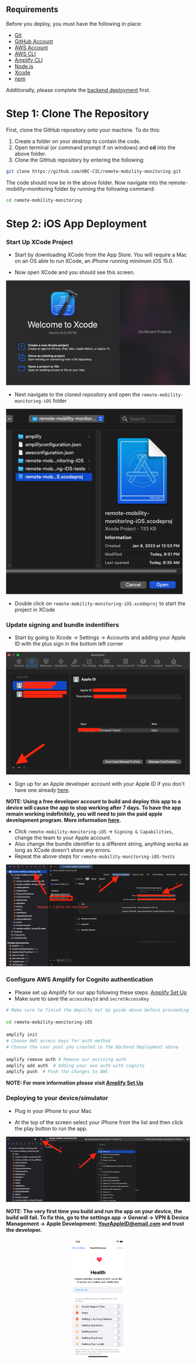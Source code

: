 ## Requirements

Before you deploy, you must have the following in place:

- [Git](https://git-scm.com/)
- [GitHub Account](https://github.com/)
- [AWS Account](https://aws.amazon.com/account/)
- [AWS CLI](https://docs.amplify.aws/cli/)
- [Amplify CLI](https://docs.amplify.aws/cli/)
- [Node.js](https://nodejs.org/en/)
- [Xcode](https://developer.apple.com/xcode/)
- [npm](https://docs.npmjs.com/getting-started)

Additionally, please complete the [backend deployment](./DeploymentGuide.md) first.

# Step 1: Clone The Repository

First, clone the GitHub repository onto your machine. To do this:

1. Create a folder on your desktop to contain the code.
2. Open terminal (or command prompt if on windows) and **cd** into the above folder.
3. Clone the GitHub repository by entering the following:

```bash
git clone https://github.com/UBC-CIC/remote-mobility-monitoring.git
```

The code should now be in the above folder. Now navigate into the remote-mobility-monitoring folder by running the following command:

```bash
cd remote-mobility-monitoring
```

# Step 2: iOS App Deployment

### Start Up XCode Project

- Start by downloading XCode from the App Store. You will require a Mac on an OS able to run XCode, an iPhone running minimum iOS 15.0.

- Now open XCode and you should see this screen.

![alt text](images/xcode_startup.png)

- Next navigate to the cloned repository and open the `remote-mobility-monitoring-iOS` folder

![alt text](images/xcode_find_project.png)

- Double click on `remote-mobility-monitoring-iOS.xcodeproj` to start the project in XCode

### Update signing and bundle indentifiers

- Start by going to Xcode -> Settings -> Accounts and adding your Apple ID with the plus sign in the bottom left corner

![alt text](images/xcode_add_account.png)

- Sign up for an Apple developer account with your Apple ID if you don't have one already [here](https://developer.apple.com/account/#!/welcome).

**NOTE: Using a free developer account to build and deploy this app to a device will cause the app to stop working after 7 days. To have the app remain working indefinitely, you will need to join the paid apple development program. More information [here](https://developer.apple.com/programs/enroll/).**

- Click `remote-mobility-monitoring-iOS` -> `Signing & Capabilities`, change the team to your Apple account.
- Also change the bundle identifier to a different string, anything works as long as XCode doesn't show any errors.
- Repeat the above steps for `remote-mobility-monitoring-iOS-tests`

![alt text](images/xcode_configure_signing.png)

### Configure AWS Amplify for Cognito authentication

- Please set up Amplify for our app following these steps: [Amplify Set Up](https://docs.amplify.aws/lib/project-setup/prereq/q/platform/ios/)
- Make sure to save the `accessKeyId` and `secretAccessKey`

```bash
# Make sure to finish the Amplify Set Up guide above before proceeding

cd remote-mobility-monitoring-iOS

amplify init
# Choose AWS access keys for auth method
# Choose the user pool you created in the Backend Deployment above

amplify remove auth # Remove our existing auth
amplify add auth  # Adding your own auth with Cognito
amplify push  # Push the changes to AWS
```

**NOTE: For more information please visit [Amplify Set Up](https://docs.amplify.aws/lib/q/platform/ios/)**

### Deploying to your device/simulator

- Plug in your iPhone to your Mac

- At the top of the screen select your iPhone from the list and then click the play button to run the app.

![alt text](images/xcode_load_app.png)

**NOTE: The very first time you build and run the app on your device, the build will fail. To fix this, go to the settings app -> General -> VPN & Device Management -> Apple Development: YourAppleID@email.com and trust the developer.**

<div style="text-align: center;">
  <img src="images/iphone_health_access.png" alt="iPhone Health Access" style="max-width: 30%; height: auto;">
</div>
